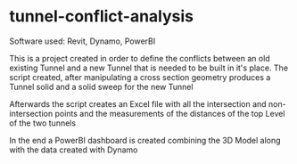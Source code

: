 # tunnel-conflict-analysis
Software used: Revit, Dynamo, PowerBI

This is a project created in order to define the conflicts between an old existing Tunnel and a new Tunnel that is needed to be built in it's place.
The script created, after manipulating a cross section geometry produces a Tunnel solid
and a solid sweep for the new Tunnel

Afterwards the script creates an Excel file with all the intersection and non-intersection points and the measurements of the distances of the top Level of the two tunnels

In the end a PowerBI dashboard is created combining the 3D Model along with the data created with Dynamo
